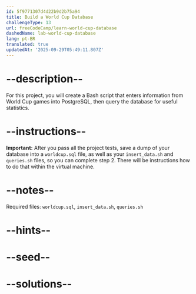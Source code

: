```yaml
---
id: 5f9771307d4d22b9d2b75a94
title: Build a World Cup Database
challengeType: 13
url: freeCodeCamp/learn-world-cup-database
dashedName: lab-world-cup-database
lang: pt-BR
translated: true
updatedAt: '2025-09-29T05:49:11.807Z'
---
```


# --description--

For this project, you will create a Bash script that enters information from World Cup games into PostgreSQL, then query the database for useful statistics.

# --instructions--

**Important:** After you pass all the project tests, save a dump of your database into a `worldcup.sql` file, as well as your `insert_data.sh` and `queries.sh` files, so you can complete step 2. There will be instructions how to do that within the virtual machine.

# --notes--

Required files: `worldcup.sql`, `insert_data.sh`, `queries.sh`

# --hints--

# --seed--

# --solutions--
